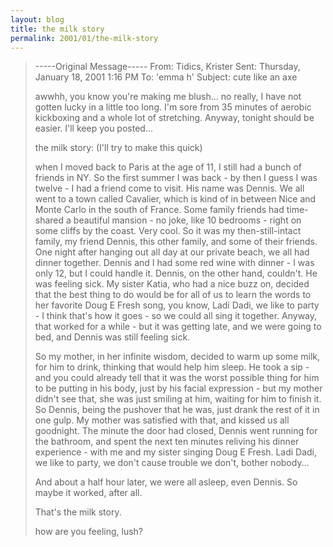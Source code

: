 ```yaml
---
layout: blog
title: the milk story
permalink: 2001/01/the-milk-story
---
```


> -----Original Message-----
> From:    Tidics, Krister 
> Sent:    Thursday, January 18, 2001 1:16 PM
> To:    'emma h'
> Subject:    cute like an axe
> 
> awwhh, you know
> you're making me blush...
> no really, I have not gotten lucky in a little too long.
> I'm sore from 35 minutes of aerobic kickboxing and a whole lot of
> stretching.
> Anyway, tonight should be easier.
> I'll keep you posted...
> 
> the milk story: (I'll try to make this quick)
> 
> when I moved back to Paris at the age of 11, I still had a bunch of
> friends in NY.
> So the first summer I was back - by then I guess I was twelve  - I had a
> friend come to visit.
> His name was Dennis.
> We all went to a town called Cavalier, which is kind of in between Nice
> and Monte Carlo in the south of France.
> Some family friends had time-shared a beautiful mansion - no joke, like 10
> bedrooms - right on some cliffs by the coast.
> Very cool.
> So it was my then-still-intact family, my friend Dennis, this other
> family, and some of their friends.
> One night after hanging out all day at our private beach, we all had
> dinner together.
> Dennis and I had some red wine with dinner - I was only 12, but I could
> handle it.
> Dennis, on the other hand, couldn't. He was feeling sick.
> My sister Katia, who had a nice buzz on, decided that the best thing to do
> would be for all of us to learn the words to her favorite Doug E Fresh
> song, you know, Ladi Dadi, we like to party - I think that's how it goes -
> so we could all sing it together.
> Anyway, that worked for a while - but it was getting late, and we were
> going to bed, and Dennis was still feeling sick.
> 
> So my mother, in her infinite wisdom, decided to warm up some milk, for
> him to drink, thinking that would help him sleep.
> He took a sip - and you could already tell that it was the worst possible
> thing for him to be putting in his body, just by his facial expression -
> but my mother didn't see that, she was just smiling at him, waiting for
> him to finish it.
> So Dennis, being the pushover that he was, just drank the rest of it in
> one gulp. My mother was satisfied with that, and kissed us all goodnight.
> The minute the door had closed, Dennis went running for the bathroom, and
> spent the next ten minutes reliving his dinner experience - with me and my
> sister singing Doug E Fresh. Ladi Dadi, we like to party, we don't cause
> trouble we don't, bother nobody...
> 
> And about a half hour later, we were all asleep, even Dennis. So maybe it
> worked, after all.
> 
> That's the milk story.
> 
> 
> 
> how are you feeling, lush?
